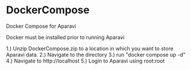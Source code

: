 # DockerCompose
Docker Compose for Aparavi

Docker must be installed prior to running Aparavi

1.) Unzip DockerCompose.zip to a location in which you want to store Aparavi data.
2.) Navigate to the directory
3.) run "docker compose up -d"
4.) Navigate to http://localhost
5.) Login to Aparavi using root:root

